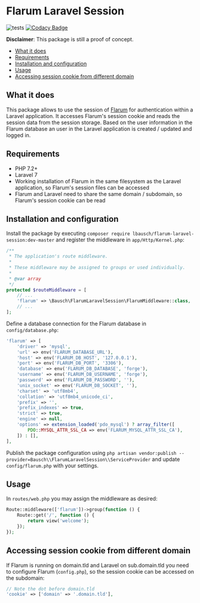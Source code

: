 # Flarum Laravel Session <!-- omit in toc -->

![tests](https://github.com/lbausch/flarum-laravel-session/workflows/tests/badge.svg) [![Codacy Badge](https://app.codacy.com/project/badge/Coverage/08e639f60aca4927891fa9e4661003bd)](https://www.codacy.com/manual/lbausch/flarum-laravel-session)

**Disclaimer**: This package is still a proof of concept.

- [What it does](#what-it-does)
- [Requirements](#requirements)
- [Installation and configuration](#installation-and-configuration)
- [Usage](#usage)
- [Accessing session cookie from different domain](#accessing-session-cookie-from-different-domain)

## What it does
This package allows to use the session of [Flarum](https://flarum.org/) for authentication within a Laravel application.
It accesses Flarum's session cookie and reads the session data from the session storage.
Based on the user information in the Flarum database an user in the Laravel application is created / updated and logged in.

## Requirements
+ PHP 7.2+
+ Laravel 7
+ Working installation of Flarum in the same filesystem as the Laravel application, so Flarum's session files can be accessed
+ Flarum and Laravel need to share the same domain / subdomain, so Flarum's session cookie can be read

## Installation and configuration
Install the package by executing `composer require lbausch/flarum-laravel-session:dev-master` and register the middleware in `app/Http/Kernel.php`:
```php
/**
 * The application's route middleware.
 *
 * These middleware may be assigned to groups or used individually.
 *
 * @var array
 */
protected $routeMiddleware = [
    // ...
    'flarum' => \Bausch\FlarumLaravelSession\FlarumMiddleware::class,
    // ...
];
```
Define a database connection for the Flarum database in `config/database.php`:
```php
'flarum' => [
    'driver' => 'mysql',
    'url' => env('FLARUM_DATABASE_URL'),
    'host' => env('FLARUM_DB_HOST', '127.0.0.1'),
    'port' => env('FLARUM_DB_PORT', '3306'),
    'database' => env('FLARUM_DB_DATABASE', 'forge'),
    'username' => env('FLARUM_DB_USERNAME', 'forge'),
    'password' => env('FLARUM_DB_PASSWORD', ''),
    'unix_socket' => env('FLARUM_DB_SOCKET', ''),
    'charset' => 'utf8mb4',
    'collation' => 'utf8mb4_unicode_ci',
    'prefix' => '',
    'prefix_indexes' => true,
    'strict' => true,
    'engine' => null,
    'options' => extension_loaded('pdo_mysql') ? array_filter([
        PDO::MYSQL_ATTR_SSL_CA => env('FLARUM_MYSQL_ATTR_SSL_CA'),
    ]) : [],
],
```
Publish the package configuration using `php artisan vendor:publish --provider=Bausch\\FlarumLaravelSession\\ServiceProvider` and update `config/flarum.php` with your settings.

## Usage
In `routes/web.php` you may assign the middleware as desired:
```php
Route::middleware(['flarum'])->group(function () {
    Route::get('/', function () {
        return view('welcome');
    });
});
```

## Accessing session cookie from different domain
If Flarum is running on domain.tld and Laravel on sub.domain.tld you need to configure Flarum (`config.php`), so the session cookie can be accessed on the subdomain:
```php
// Note the dot before domain.tld
'cookie' => ['domain' => '.domain.tld'],
```
